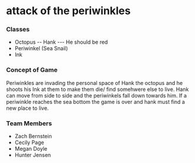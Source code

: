 # attack of the periwinkles

### Classes
* Octopus -- Hank --- He should be red
* Periwinkel (Sea Snail) 
* Ink

### Concept of Game
Periwinkles are invading the personal space of Hank the octopus 
and he shoots his Ink at them to make them die/ find somehwere else to live. 
Hank can move from side to side and the periwinkels fall down towards him. If a periwinkle reaches the 
sea bottom the game is over and hank must find a new place to live. 


### Team Members 
* Zach Bernstein 
* Cecily Page
* Megan Doyle 
* Hunter Jensen
